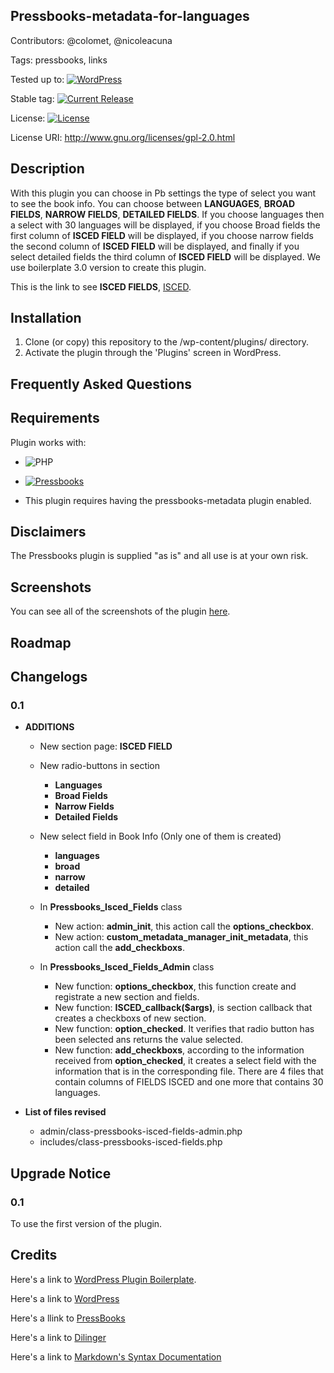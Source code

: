 ## Pressbooks-metadata-for-languages
 
Contributors: @colomet,  @nicoleacuna

Tags: pressbooks, links

Tested up to: [![WordPress](https://img.shields.io/wordpress/v/akismet.svg)](https://wordpress.org/download/)


Stable tag: [![Current Release](https://img.shields.io/github/release/Books4Languages/pressbooks-metadata-isced.svg)](https://github.com/Books4Languages/pressbooks-metadata-isced/releases/latest/)

License:  [![License](https://img.shields.io/badge/license-GPL--2.0%2B-red.svg)](https://github.com/Books4Languages/pressbooks-metadata-isced/blob/master/license.txt)

License URI: http://www.gnu.org/licenses/gpl-2.0.html

## Description  
With this plugin you can choose in Pb settings the type of select you want to see the book info. You can choose between **LANGUAGES**, **BROAD FIELDS**, **NARROW FIELDS**, **DETAILED FIELDS**. If you choose languages then a select with 30 languages will be displayed, if you choose Broad fields the first column of **ISCED FIELD** will be displayed, if you choose narrow fields the second column of **ISCED FIELD** will be displayed, and finally if you select detailed fields the third column of **ISCED FIELD** will be displayed. We use boilerplate 3.0 version to create this plugin.


This is the link to see **ISCED FIELDS**, [ISCED](http://alliance4universities.eu/wp-content/uploads/2017/03/ISCED-2013-Fields-of-education.pdf).

## Installation 
1. Clone (or copy) this repository to the /wp-content/plugins/ directory.
2. Activate the plugin through the  'Plugins' screen in WordPress.

## Frequently Asked Questions 


## Requirements 
Plugin works with:

- ![PHP](https://img.shields.io/badge/PHP-5.6.X-blue.svg)

- [![Pressbooks](https://img.shields.io/badge/Pressbooks-V%203.9.9-red.svg)](https://github.com/pressbooks/pressbooks/releases/tag/3.9.9)

- This plugin requires having the pressbooks-metadata plugin enabled.


## Disclaimers 
The Pressbooks plugin is supplied "as is" and all use is at your own risk.

## Screenshots 
You can see all of the screenshots of the plugin [here](https://github.com/Books4Languages/pressbooks-metadata-isced/blob/master/pressbooks-isced-fields/screenshots/screenshots.md).
## Roadmap


## Changelogs 

### 0.1
* **ADDITIONS**

	* New section page: **ISCED FIELD** 

	* New radio-buttons in section

	 	* **Languages**
	 	* **Broad Fields**
	 	* **Narrow Fields**
	 	* **Detailed Fields**

	* New select field in Book Info (Only one of them is created)

	 	* **languages**
	 	* **broad**
	 	* **narrow**
	 	* **detailed**

 	* In **Pressbooks_Isced_Fields** class 

 		* New action: **admin_init**, this action call the **options_checkbox**.
 		* New action: **custom_metadata_manager_init_metadata**, this action call the **add_checkboxs**.

	* In **Pressbooks_Isced_Fields_Admin** class 	

		* New function:  **options_checkbox**, this function create and registrate a new section and fields. 
		* New function: **ISCED_callback($args)**, is section callback that creates a checkboxs of new section.
		* New function: **option_checked**. It verifies that radio button has been selected ans returns the value selected.
		* New function: **add_checkboxs**, according to the information received from **option_checked**, it creates a select field with the information that is in the corresponding file. There are 4 files that contain columns of FIELDS ISCED and one more that contains 30 languages.



* **List of files revised**

	* admin/class-pressbooks-isced-fields-admin.php
	* includes/class-pressbooks-isced-fields.php



## Upgrade Notice 

### 0.1
To use the first version of the plugin.


## Credits 
Here's a link to [WordPress Plugin Boilerplate](http://wppb.io/).

Here's a link to [WordPress](https://wordpress.org/)

Here's a llink to [PressBooks](https://pressbooks.org/get-involved/)

Here's a link to [Dilinger](http://dillinger.io/)

Here's a link to [Markdown's Syntax Documentation](https://daringfireball.net/projects/markdown/syntax)



